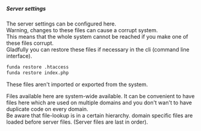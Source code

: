 ##### Server settings

The server settings can be configured here.  
Warning, changes to these files can cause a corrupt system.   
This means that the whole system cannot be reached if you make one of these files corrupt.  
Gladfully you can restore these files if necessary in the cli (command line interface). 

```bash
funda restore .htaccess  
funda restore index.php
```

These files aren't imported or exported from the system.

Files available here are system-wide available. 
It can be convenient to have files here which are used on multiple domains and you don't wan't to have duplicate code on every domain.  
Be aware that file-lookup is in a certain hierarchy. domain specific files are loaded before server files. (Server files are last in order).


